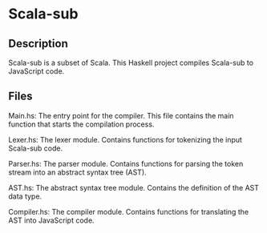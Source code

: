 # Scala-sub

## Description

Scala-sub is a subset of Scala. This Haskell project compiles Scala-sub to JavaScript code.

## Files

Main.hs: The entry point for the compiler. This file contains the main function that starts the compilation process.

Lexer.hs: The lexer module. Contains functions for tokenizing the input Scala-sub code.

Parser.hs: The parser module. Contains functions for parsing the token stream into an abstract syntax tree (AST).

AST.hs: The abstract syntax tree module. Contains the definition of the AST data type.

Compiler.hs: The compiler module. Contains functions for translating the AST into JavaScript code.
